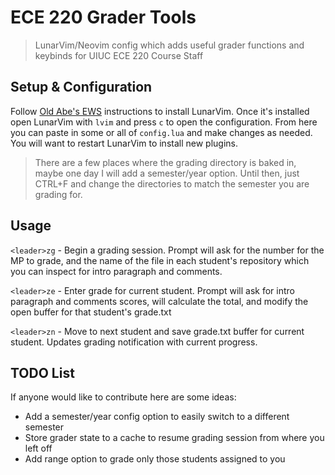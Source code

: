 # ECE 220 Grader Tools
> LunarVim/Neovim config which adds useful grader functions and keybinds for UIUC ECE 220 Course Staff

## Setup & Configuration
Follow [Old Abe's EWS](https://courses.grainger.illinois.edu/ece220/sp2025/pages/resources/old_abes_ews/) instructions to install LunarVim. Once it's installed open LunarVim with `lvim` and press `c` to open the configuration. From here you can paste in some or all of `config.lua` and make changes as needed. You will want to restart LunarVim to install new plugins.
> There are a few places where the grading directory is baked in, maybe one day I will add a semester/year option. Until then, just CTRL+F and change the directories to match the semester you are grading for.

## Usage
`<leader>zg` - Begin a grading session. Prompt will ask for the number for the MP to grade, and the name of the file in each student's repository which you can inspect for intro paragraph and comments.

`<leader>ze` - Enter grade for current student. Prompt will ask for intro paragraph and comments scores, will calculate the total, and modify the open buffer for that student's grade.txt

`<leader>zn` - Move to next student and save grade.txt buffer for current student. Updates grading notification with current progress.

## TODO List
If anyone would like to contribute here are some ideas:
- Add a semester/year config option to easily switch to a different semester
- Store grader state to a cache to resume grading session from where you left off
- Add range option to grade only those students assigned to you
